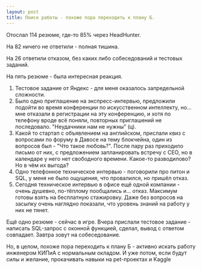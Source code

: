 ```yaml
---
layout: post
title: Поиск работы - похоже пора переходить к плану Б.
---
```


Отослал 114 резюме, где-то 85% через HeadHunter.

На 82 ничего не ответили - полная тишина. 

На 26 ответили отказом, без каких либо собеседований и тестовых заданий.

На пять резюме - была интересная реакция. 
1. Тестовое задание от Яндекс - для меня оказалось запредельной сложности. 
2. Было одно приглашение на экспресс-интервью, предложили подойти во время конференции по искусственном интеллекту, но... мне отказали в регистрации на эту конференцию, и хотя по телефону вроде всё поняли, повторных приглашений не последовало. "Неудачники нам не нужны" (ц). 
3. Какой то стартап с объявлением на английском, прислали квиз с вопросами по форуму в Давосе на тему блокчейна, один из вопросов был - "Что такое любовь?". После пару раз приходило письмо от них, с предложением запланировать встречу с CEO, но в календаре у него нет свободного времени. Какое-то разводилово? Но в чём их выгода? 
4. Одно телефонное техническое интервью - поговорили про питон и SQL, у меня не было ощущения, что провалился, но пришёл отказ.
5. Сегодня техническое интервью в офисе ещё одной компании - очень душевно, по-тёплому пообщались и... отказ. Максимум готовы взять на бесплатную стажировку. Даже без вопросов на засыпку очень наглядно показали, что уровень знаний на работу у них не тянет.

Ещё одно резюме - сейчас в игре. Вчера прислали тестовое задание - написать SQL-запрос с оконной функцией, сделал, вывод с ответом совпадает. Завтра зовут на собеседование.

Но, в целом, похоже пора переходить к плану Б - активно искать работу инженером КИПиА с нормальным окладом. И уже потом, если будут силы и желание, прокачивать навыки на pet-проектах и Kaggle
